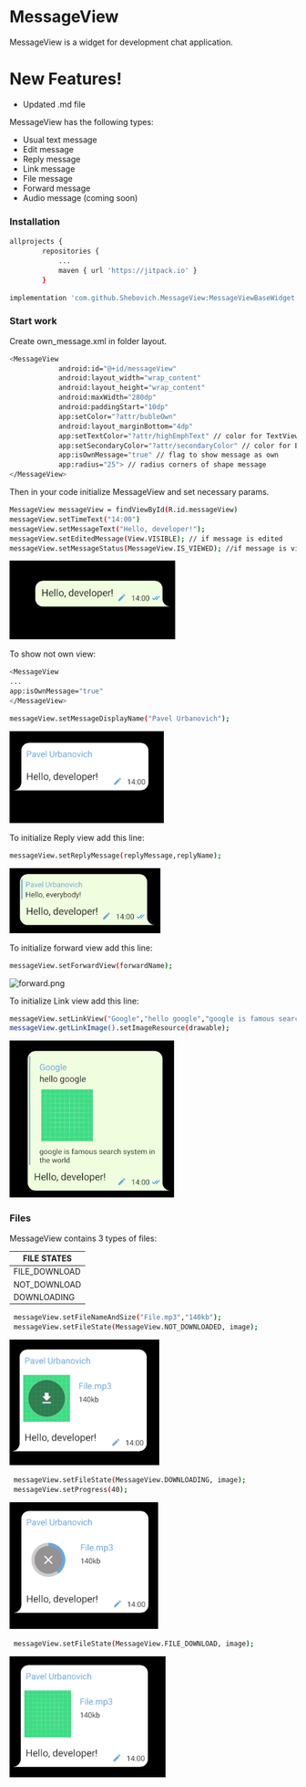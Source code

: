 

# MessageView

MessageView is a widget for development chat application.


# New Features!

  - Updated .md file



MessageView has the following types:
  - Usual text message
  - Edit message
  - Reply message
  - Link message
  - File message
  - Forward message
  - Audio message (coming soon)


### Installation
```sh
allprojects {
		repositories {
			...
			maven { url 'https://jitpack.io' }
		}
```

```sh
implementation 'com.github.Shebovich.MessageView:MessageViewBaseWidget:0.1.2'
```

### Start work
Create own_message.xml in folder layout.

```sh
<MessageView
            android:id="@+id/messageView"
            android:layout_width="wrap_content"
            android:layout_height="wrap_content"
            android:maxWidth="280dp"
            android:paddingStart="10dp"
            app:setColor="?attr/bubleOwn"
            android:layout_marginBottom="4dp"
            app:setTextColor="?attr/highEmphText" // color for TextViews
            app:setSecondaryColor="?attr/secondaryColor" // color for EditView, ViewedView and etc...
            app:isOwnMessage="true" // flag to show message as own
            app:radius="25"> // radius corners of shape message
</MessageView>
```


Then in your code initialize MessageView and set necessary params.

```sh
MessageView messageView = findViewById(R.id.messageView)
messageView.setTimeText("14:00")
messageView.setMessageText("Hello, developer!");
messageView.setEditedMessage(View.VISIBLE); // if message is edited
messageView.setMessageStatus(MessageView.IS_VIEWED); //if message is viewed
```
![text_message_own.png](MessageViewScreens/text_message_own.png)

To show not own view:

```sh
<MessageView
...
app:isOwnMessage="true"
</MessageView>
```

```sh
messageView.setMessageDisplayName("Pavel Urbanovich");
```

![text_message_not_own.png](MessageViewScreens/text_message_not_own.png)

To initialize Reply view add this line:
```sh
messageView.setReplyMessage(replyMessage,replyName);
```
![reply_message.png](MessageViewScreens/reply_message.png)

To initialize forward view add this line:
```sh
messageView.setForwardView(forwardName);
```
![forward.png](MessageViewScreens/forward.png)

To initialize Link view add this line:
```sh
messageView.setLinkView("Google","hello google","google is famous search system in the world");
messageView.getLinkImage().setImageResource(drawable);
```

![link_view.png](MessageViewScreens/link_view.png)
### Files
MessageView contains 3 types of files:

| FILE STATES |
| ------ |
| FILE_DOWNLOAD |
| NOT_DOWNLOAD |
| DOWNLOADING |
```sh
 messageView.setFileNameAndSize("File.mp3","140kb");
 messageView.setFileState(MessageView.NOT_DOWNLOADED, image);
```

![file_not_download.png](MessageViewScreens/file_not_download.png)

```sh
 messageView.setFileState(MessageView.DOWNLOADING, image);
 messageView.setProgress(40);
```
![file_downloading.png](MessageViewScreens/file_downloading.png)
```sh
 messageView.setFileState(MessageView.FILE_DOWNLOAD, image);
```
![file_view.png](MessageViewScreens/file_view.png)

